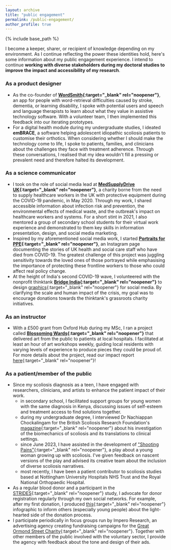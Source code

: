 ```yaml
---
layout: archive
title: "public engagement"
permalink: /public-engagement/
author_profile: true
---
```


{% include base_path %}

I become a keeper, sharer, or recipient of knowledge depending on my environment. As I continue reflecting the power these identities hold, here's some information about my public engagement experience. I intend to continue **working with diverse stakeholders during my doctoral studies to improve the impact and accessibility of my research**.

### As a product designer
* As the co-founder of <b>[WordSmith](https://www.wordsmithtech.com/){:target="_blank" rel="noopener"}</b>, an app for people with word-retrieval difficulties caused by stroke, dementia, or learning disability, I spoke with potential users and speech and language therapists to learn about what they value in assistive technology software. With a volunteer team, I then implemented this feedback into our iterating prototypes. 
* For a digital health module during my undergraduate studies, I ideated <b>emBRACE</b>, a software helping adolescent idiopathic scoliosis patients to customise their orthotics. When considering whether I should make the technology come to life, I spoke to patients, families, and clinicians about the challenges they face with treatment adherence. Through these conversations, I realised that my idea wouldn't fill a pressing or prevalent need and therefore halted its development.

### As a science communicator
* I took on the role of social media lead at <b>[MedSupplyDrive UK](https://www.medsupplydrive.org.uk/){:target="_blank" rel="noopener"}</b>, a charity borne from the need to supply healthcare workers in the UK with protective equipment during the COVID-19 pandemic, in May 2020. Through my work, I shared accessible information about infection risk and prevention, the environmental effects of medical waste, and the outbreak's impact on healthcare workers and systems. For a short stint in 2021, I also mentored a group of secondary school students for their virtual work experience and demonstrated to them key skills in information presentation, design, and social media marketing.
* Inspired by my aforementioned social media work, I started <b>[Portraits for PPE](https://www.instagram.com/p/CJl1uUthWFi/?img_index=1){:target="_blank" rel="noopener"}</b>, an Instagram page documenting the stories of UK health and social care staff who have died from COVID-19. The greatest challenge of this project was juggling sensitivity towards the loved ones of those portrayed while emphasising the importance of protecting these frontline workers to those who could affect real policy change. 
* At the height of India's second COVID-19 wave, I volunteered with the nonprofit thinktank <b>[Bridge India](https://www.bridgeindia.org.uk/){:target="_blank" rel="noopener"}</b> to design [graphics](https://www.instagram.com/p/COvLEwdnPze/){:target="_blank" rel="noopener"} for social media. By clarifying the scale and human impact of the crisis, my goal was to encourage donations towards the thinktank's grassroots charity initiatives.

### As an instructor
* With a £500 grant from Oxford Hub during my MSc, I ran a project called <b>[Blossoming Wards](https://blossomingwards.wordpress.com/){:target="_blank" rel="noopener"}</b> that delivered art from the public to patients at local hospitals. I facilitated at least an hour of art workshops weekly, guiding local residents with varying levels of experience to produce pieces they could be proud of. For more details about the project, read our impact report [here](https://www.linkedin.com/feed/update/urn:li:activity:7104204730624524288/){:target="_blank" rel="noopener"}!

### As a patient/member of the public
* Since my scoliosis diagnosis as a teen, I have engaged with researchers, clinicians, and artists to enhance the patient impact of their work.
  * in secondary school, I facilitated support groups for young women with the same diagnosis in Kenya, discussing issues of self-esteem and treatment access to find solutions together.
  * during my undergraduate degree, I interviewed Dr Nachiappan Chockalingam for the British Scoliosis Research Foundation's [magazine](https://sauk.org.uk/wp-content/uploads/2021/07/Backbone-103.pdf){:target="_blank" rel="noopener"} about his investigation of the biomechanics of scoliosis and its translations to clinical settings.
  * since June 2023, I have assisted in the development of ["Shooting Pains"](https://www.facebook.com/photo/?fbid=658446682975921&set=a.390196863134239){:target="_blank" rel="noopener"}, a play about a young woman growing up with scoliosis. I've given feedback on nascent versions of the play and advised its creative team about the inclusion of diverse scoliosis narratives.
  * most recently, I have been a patient contributor to scoliosis studies based at Nottingham University Hospitals NHS Trust and the Royal National Orthopaedic Hospital.
* As a regular blood donor and a participant in the [STRIDES](https://www.strides-study.org.uk/){:target="_blank" rel="noopener"} study, I advocate for donor registration regularly through my own social networks. For example, after my first donation, I produced [this](https://wmjlwuh.medium.com/i-did-it-for-the-chocolate-dbca8c7c0f83){:target="_blank" rel="noopener"} infographic to inform others (especially young people) about the light-hearted side of the donation process.
* I participate periodically in focus groups run by Impero Research, an advertising agency creating fundraising campaigns for the [Great Ormond Street Charity](https://www.gosh.org/){:target="_blank" rel="noopener"}. Together with other members of the public involved with the voluntary sector, I provide the agency with feedback about the tone and design of their ads.

